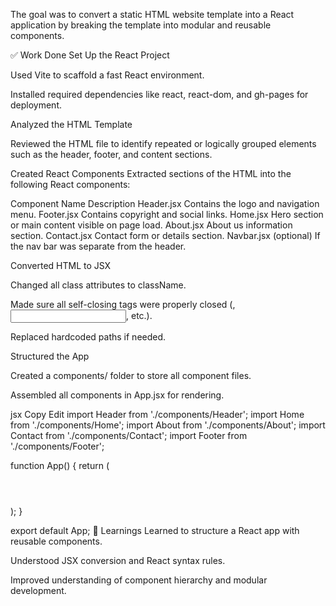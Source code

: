 The goal was to convert a static HTML website template into a React application by breaking the template into modular and reusable components.

✅ Work Done
Set Up the React Project

Used Vite to scaffold a fast React environment.

Installed required dependencies like react, react-dom, and gh-pages for deployment.

Analyzed the HTML Template

Reviewed the HTML file to identify repeated or logically grouped elements such as the header, footer, and content sections.

Created React Components
Extracted sections of the HTML into the following React components:

Component Name	Description
Header.jsx	Contains the logo and navigation menu.
Footer.jsx	Contains copyright and social links.
Home.jsx	Hero section or main content visible on page load.
About.jsx	About us information section.
Contact.jsx	Contact form or details section.
Navbar.jsx (optional)	If the nav bar was separate from the header.

Converted HTML to JSX

Changed all class attributes to className.

Made sure all self-closing tags were properly closed (<img />, <input />, etc.).

Replaced hardcoded paths if needed.

Structured the App

Created a components/ folder to store all component files.

Assembled all components in App.jsx for rendering.

jsx
Copy
Edit
import Header from './components/Header';
import Home from './components/Home';
import About from './components/About';
import Contact from './components/Contact';
import Footer from './components/Footer';

function App() {
  return (
    <div>
      <Header />
      <Home />
      <About />
      <Contact />
      <Footer />
    </div>
  );
}

export default App;
🧠 Learnings
Learned to structure a React app with reusable components.

Understood JSX conversion and React syntax rules.

Improved understanding of component hierarchy and modular development.

